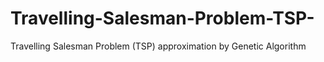# Travelling-Salesman-Problem-TSP-
Travelling Salesman Problem (TSP) approximation by Genetic Algorithm
